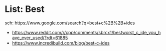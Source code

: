 # List: Best
sch: https://www.google.com/search?q=best+c%2B%2B+ides
- https://www.reddit.com/r/cpp/comments/sbrcx1/bestworst_c_ide_you_have_ever_used/?rdt=61885
- https://www.incredibuild.com/blog/best-c-ides
